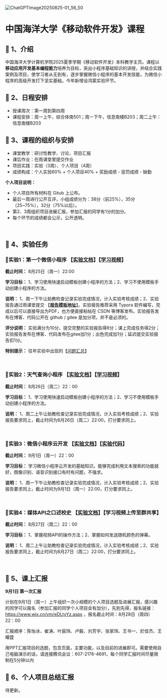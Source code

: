 ![ChatGPTImage20250825-01_56_50](https://gaopursuit.oss-cn-beijing.aliyuncs.com/img/2025/ChatGPTImage20250825-01_56_50.jpg)

# 中国海洋大学《移动软件开发》课程

## 🎉 1、介绍

中国海洋大学计算机学院2025夏季学期《移动软件开发》本科教学主页。课程以**移动应用开发基本编程能力**培养为目标，突出小程序基础知识的讲授，并结合实践案例及项目，使学习者从无到有，逐步掌握微信小程序的基本开发技能，为微信小程序的高级开发打下坚实基础。今年新增设鸿蒙实验环节。

## 🎯 2、日程安排

- 授课周次：第一周到第四周
- 课程安排：周一上午，综合体南501；周一下午，信息南楼B203；周二上午：信息南楼B203

##  🚀 3、课程的组织与安排

- 课堂教学：研讨性教学、讨论、项目汇报
- 课后作业：在雨课堂里提交作业
- 项目实践：实验（3周）、个人项目（4周）
- 成绩构成：个人实验60% + 个人项目40% + 奖励成绩 - 惩罚成绩 - 缺勤



**个人项目说明：**

- 个人项目所有材料在 Gitub 上公布。
- 最后一周进行公开互评，小组成绩分为：38分（前25%），35分（25~75%），32分（75%以后）。
- 第2、3周组织项目进展汇报，参加汇报的同学有1分的加分。
- 每个环节的成绩都会公示，公开透明。


<br>

## 🧩 4、实验任务

### 🚩实验1：第一个微信小程序 【[实验文档](https://gitee.com/gaopursuit/mobile_software/raw/master/lab/lab1.pdf)】【[学习视频](https://www.bilibili.com/video/BV1i4411c7dU?p=2)】

**截止时间：**  8月25日（周一）22:00 

**学习目标：** 1、学习使用快速启动模板创建小程序的方法；2、学习不使用模板手动创建小程序的方法。

**说明：** 1、周一下午让助教检查记录实验完成情况，计入实验考核成绩；2、实验报告通过雨课堂提交 【**[报告模板地址](https://gaopursuit.oss-cn-beijing.aliyuncs.com/2022/report_template.md)**】。实验报告推荐采用 Typora 软件编写，完成以后可以直接导出为PDF，也方便直接粘帖在 CSDN 等博客发布。实验报告发布在博客、代码公开在 github / gitee 是加分项，并不是必须的。

**评分说明：** 实验满分为10分，提交完整的实验报告得6分；课上完成任务得2分；实验报告发布在博客、代码发布在gitee加1分；出色完成加1分；延迟提交实验报告扣1分。

**特别提示：** 往年实验中出现的【[问题汇总](https://gaopursuit.oss-cn-beijing.aliyuncs.com/2025/mobileDev-pro1.pdf)】

<br>

### 🚩实验2：天气查询小程序 【[实验文档](https://gitee.com/gaopursuit/mobile_software/raw/master/lab/lab2.pdf)】【[学习视频](https://www.bilibili.com/video/BV1i4411c7dU/?p=10)】

**截止时间：** 8月26日（周二）22：00

**学习目标：** 1、学习使用快速启动模板创建小程序的方法；2、学习不使用模板手动创建小程序的方法。

**说明：** 1、周二上午让助教检查记录实验完成情况，计入实验考核成绩；2、实验报告要求同上，截止时间为8月26日（周二）22:00，打分要求同上。

<br>

### 🚩实验3：微信小程序云开发 【[实验文档](https://developers.weixin.qq.com/community/develop/article/doc/0008aa90bc4e68c6a39f8b7e956813)】【[实验代码](https://gitee.com/xxwan/garbage-sorting-applet)】

**截止时间：** 9月1日（周一）22：00

**学习目标：** 学习微信小程序云开发的基础知识。能够完成利用文本搜索的功能就好，图像识别、语音识别接口有时有问题，不强求。

**说明：** 1、周一下午让助教检查记录实验完成情况，计入实验考核成绩；2、实验报告要求同上，截止时间为9月1日（周一）22:00，打分要求同上。

<br>

### 🚩实验4：媒体API之口述校史 【[实验文档](https://gitee.com/gaopursuit/mobile_software/raw/master/lab/lab4.pdf)】【学习视频上传至群共享】

**截止时间：** 8月27日（周二）22：00

**学习目标：** 1、掌握视频API的操作方法；2、掌握如何发送随机颜色的弹幕。

**说明：** 1、周二上午让助教检查记录实验完成情况，计入实验考核成绩；2、实验报告要求同上，截止时间为8月27日（周二）22:00，打分要求同上。

<br>





## 🎈 5、课上汇报

**9月1日 第一次汇报**

计划在9月1日（周一）上午组织一次小规模的个人项目选题及进展汇报，感兴趣的同学可以报名（参加汇报的同学个人项目会有加分），先到先得，报名链接：https://www.wjx.cn/vm/eDLtyYz.aspx ，报名截止时间：8月28日（周四）22：00

汇报顺序：陈怡冰、崔涛、叶宸玮、卢毅、刘芳宇、张家玮、王书一、於佳杰、王耀霆

用PPT汇报项目的选题，包含页面，主要功能，以及目前的进展即可。需要使用自己电脑演示的话，请连接腾讯会议：607-2176-4691，每个同学汇报时间尽量限制在5分钟以内
<br>

## 📰 6、个人项目总结汇报

待更新。
